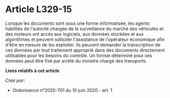 # Article L329-15

Lorsque les documents sont sous une forme informatisée, les agents habilités de l'autorité chargée de la surveillance du
marché des véhicules et des moteurs ont accès aux logiciels, aux données stockées et aux algorithmes et peuvent solliciter
l'assistance de l'opérateur économique afin d'être en mesure de les exploiter. Ils peuvent demander la transcription de ces
données par tout traitement approprié dans des documents directement utilisables pour les besoins du contrôle. Un format
déterminé pour ces données peut être fixé par arrêté du ministre chargé des transports.

**Liens relatifs à cet article**

_Créé par_:

  - Ordonnance n°2020-701 du 10 juin 2020 - art. 1
